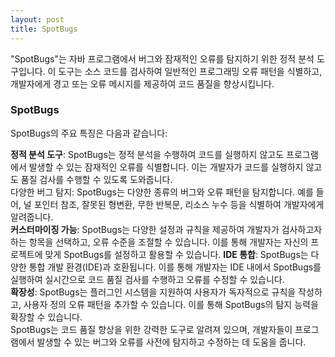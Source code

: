 ```yaml
---
layout: post
title: SpotBugs
---
```


"SpotBugs"는 자바 프로그램에서 버그와 잠재적인 오류를 탐지하기 위한 정적 분석 도구입니다. 이 도구는 소스 코드를 검사하여 일반적인 프로그래밍 오류 패턴을 식별하고, 개발자에게 경고 또는 오류 메시지를 제공하여 코드 품질을 향상시킵니다.

### SpotBugs


SpotBugs의 주요 특징은 다음과 같습니다:  

**정적 분석 도구**: SpotBugs는 정적 분석을 수행하여 코드를 실행하지 않고도 프로그램에서 발생할 수 있는 잠재적인 오류를 식별합니다. 이는 개발자가 코드를 실행하지 않고도 품질 검사를 수행할 수 있도록 도와줍니다.  
다양한 버그 탐지: SpotBugs는 다양한 종류의 버그와 오류 패턴을 탐지합니다. 예를 들어, 널 포인터 참조, 잘못된 형변환, 무한 반복문, 리소스 누수 등을 식별하여 개발자에게 알려줍니다.  
**커스터마이징 가능**: SpotBugs는 다양한 설정과 규칙을 제공하여 개발자가 검사하고자 하는 항목을 선택하고, 오류 수준을 조절할 수 있습니다. 이를 통해 개발자는 자신의 프로젝트에 맞게 SpotBugs를 설정하고 활용할 수 있습니다.
**IDE 통합**: SpotBugs는 다양한 통합 개발 환경(IDE)과 호환됩니다. 이를 통해 개발자는 IDE 내에서 SpotBugs를 실행하여 실시간으로 코드 품질 검사를 수행하고 오류를 수정할 수 있습니다.  
**확장성**: SpotBugs는 플러그인 시스템을 지원하여 사용자가 독자적으로 규칙을 작성하고, 사용자 정의 오류 패턴을 추가할 수 있습니다. 이를 통해 SpotBugs의 탐지 능력을 확장할 수 있습니다.  
SpotBugs는 코드 품질 향상을 위한 강력한 도구로 알려져 있으며, 개발자들이 프로그램에서 발생할 수 있는 버그와 오류를 사전에 탐지하고 수정하는 데 도움을 줍니다.  
